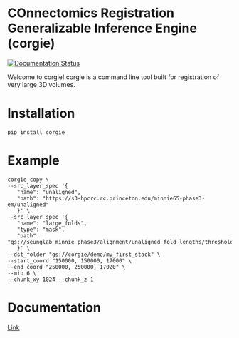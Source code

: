 # COnnectomics Registration Generalizable Inference Engine (corgie)

[![Documentation Status](https://readthedocs.org/projects/corgie/badge/?version=latest)](https://corgie.readthedocs.io/en/latest/?badge=latest)


Welcome to corgie! corgie is a command line tool built for registration of very large 3D volumes.

# Installation

```
pip install corgie
```

# Example 

```
corgie copy \
--src_layer_spec '{
   "name": "unaligned",
   "path": "https://s3-hpcrc.rc.princeton.edu/minnie65-phase3-em/unaligned"
   }' \
--src_layer_spec '{
   "name": "large_folds",
   "type": "mask",
   "path": "gs://seunglab_minnie_phase3/alignment/unaligned_fold_lengths/threshold_350"
   }' \
--dst_folder "gs://corgie/demo/my_first_stack" \
--start_coord "150000, 150000, 17000" \
--end_coord "250000, 250000, 17020" \
--mip 6 \
--chunk_xy 1024 --chunk_z 1
```

# Documentation
[Link](https://corgie.readthedocs.io/en/latest/)
